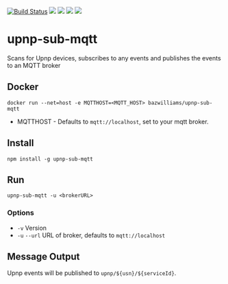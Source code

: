 [![Build Status](https://travis-ci.org/bazwilliams/upnp-sub-mqtt.svg?branch=master)](https://travis-ci.org/bazwilliams/upnp-sub-mqtt) [![](https://images.microbadger.com/badges/image/bazwilliams/upnp-sub-mqtt.svg)](http://microbadger.com/images/bazwilliams/upnp-sub-mqtt "Get your own image badge on microbadger.com")  [![](https://images.microbadger.com/badges/version/bazwilliams/upnp-sub-mqtt.svg)](http://microbadger.com/images/bazwilliams/upnp-sub-mqtt "Get your own version badge on microbadger.com")  [![](https://images.microbadger.com/badges/commit/bazwilliams/upnp-sub-mqtt.svg)](http://microbadger.com/images/bazwilliams/upnp-sub-mqtt "Get your own commit badge on microbadger.com")  [![](https://images.microbadger.com/badges/license/bazwilliams/upnp-sub-mqtt.svg)](http://microbadger.com/images/bazwilliams/upnp-sub-mqtt "Get your own license badge on microbadger.com")

# upnp-sub-mqtt

Scans for Upnp devices, subscribes to any events and publishes the events to an MQTT broker

## Docker

```
docker run --net=host -e MQTTHOST=<MQTT_HOST> bazwilliams/upnp-sub-mqtt
```

* MQTTHOST - Defaults to `mqtt://localhost`, set to your mqtt broker. 

## Install

```
npm install -g upnp-sub-mqtt
```

## Run

```
upnp-sub-mqtt -u <brokerURL>
```

### Options

* `-v` Version
* `-u` `--url` URL of broker, defaults to `mqtt://localhost`

## Message Output

Upnp events will be published to `upnp/${usn}/${serviceId}`.
